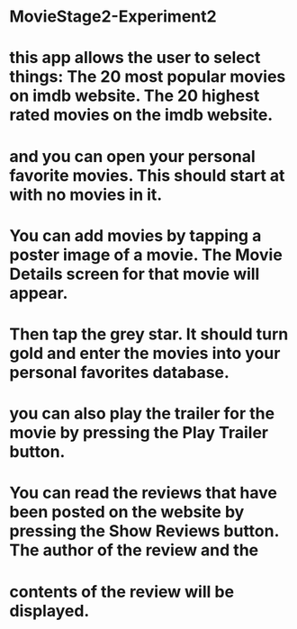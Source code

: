 # MovieStage2-Experiment2
#  this app allows the user to select things: The 20 most popular movies on imdb website.   The 20 highest rated movies on the imdb website.  
# and you can open your personal favorite movies.   This should start at with no movies in it.
#  You can add movies by tapping a poster image of a movie.  The Movie Details screen for that movie will appear.
#  Then tap the grey star.  It should turn gold and enter the movies into your personal favorites database.
#  you can also play the trailer for the movie by pressing the Play Trailer button.
#  You can read the reviews that have been posted on the website by pressing the Show Reviews button.   The author of the review and the
# contents of the review will be displayed.
